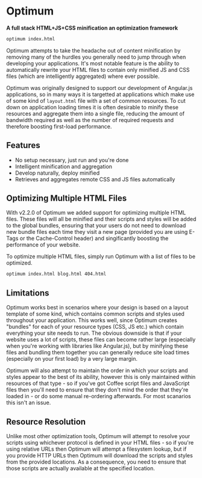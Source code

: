 # Optimum
**A full stack HTML+JS+CSS minification an optimization framework**

```bash
optimum index.html
```

Optimum attempts to take the headache out of content minification by removing many of the hurdles you generally need to jump through when developing your applications. It's most notable feature is the ability to automatically rewrite your HTML files to contain only minified JS and CSS files (which are intelligently aggregated) where ever possible.

Optimum was originally designed to support our development of Angular.js applications, so in many ways it is targetted at applications which make use of some kind of `layout.html` file with a set of common resources. To cut down on application loading times it is often desirable to minify these resources and aggregate them into a single file, reducing the amount of bandwidth required as well as the number of required requests and therefore boosting first-load performance.

## Features
 - No setup necessary, just run and you're done
 - Intelligent minification and aggregation
 - Develop naturally, deploy minified
 - Retrieves and aggregates remote CSS and JS files automatically

## Optimizing Multiple HTML Files
With v2.2.0 of Optimum we added support for optimizing multiple HTML files. These files will all be minified and their scripts and styles will be added to the global bundles, ensuring that your users do not need to download new bundle files each time they visit a new page (provided you are using E-Tags or the Cache-Control header) and singificantly boosting the performance of your website.

To optimize multiple HTML files, simply run Optimum with a list of files to be optimized.

```bash
optimum index.html blog.html 404.html
```

## Limitations
Optimum works best in scenarios where your design is based on a layout template of some kind, which contains common scripts and styles used throughout your application. This works well, since Optimum creates "bundles" for each of your resource types (CSS, JS etc.) which contain everything your site needs to run. The obvious downside is that if your website uses a lot of scripts, these files can become rather large (especially when you're working with libraries like Angular.js), but by minifying these files and bundling them together you can generally reduce site load times (especially on your first load) by a very large margin.

Optimum will also attempt to maintain the order in which your scripts and styles appear to the best of its ability, however this is only maintained within resources of that type - so if you've got Coffee script files and JavaScript files then you'll need to ensure that they don't mind the order that they're loaded in - or do some manual re-ordering afterwards. For most scanarios this isn't an issue.

## Resource Resolution
Unlike most other optimization tools, Optimum will attempt to resolve your scripts using whichever protocol is defined in your HTML files - so if you're using relative URLs then Optimum will attempt a filesystem lookup, but if you provide HTTP URLs then Optimum will download the scripts and styles from the provided locations. As a consequence, you need to ensure that those scripts are actually available at the specified location.